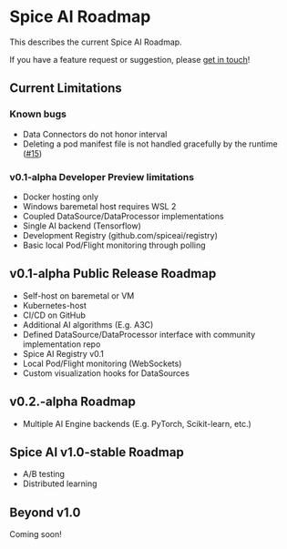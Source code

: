 # Spice AI Roadmap

This describes the current Spice AI Roadmap.

If you have a feature request or suggestion, please [get in touch](https://github.com/spiceai/spiceai#community)!

## Current Limitations

### Known bugs

- Data Connectors do not honor interval
- Deleting a pod manifest file is not handled gracefully by the runtime ([#15](https://github.com/spiceai/spiceai/issues/15))

### v0.1-alpha Developer Preview limitations

- Docker hosting only
- Windows baremetal host requires WSL 2
- Coupled DataSource/DataProcessor implementations
- Single AI backend (Tensorflow)
- Development Registry (github.com/spiceai/registry)
- Basic local Pod/Flight monitoring through polling

## v0.1-alpha Public Release Roadmap

- Self-host on baremetal or VM
- Kubernetes-host
- CI/CD on GitHub
- Additional AI algorithms (E.g. A3C)
- Defined DataSource/DataProcessor interface with community implementation repo
- Spice AI Registry v0.1
- Local Pod/Flight monitoring (WebSockets)
- Custom visualization hooks for DataSources

## v0.2.-alpha Roadmap

- Multiple AI Engine backends (E.g. PyTorch, Scikit-learn, etc.)

## Spice AI v1.0-stable Roadmap

- A/B testing
- Distributed learning

## Beyond v1.0

Coming soon!
